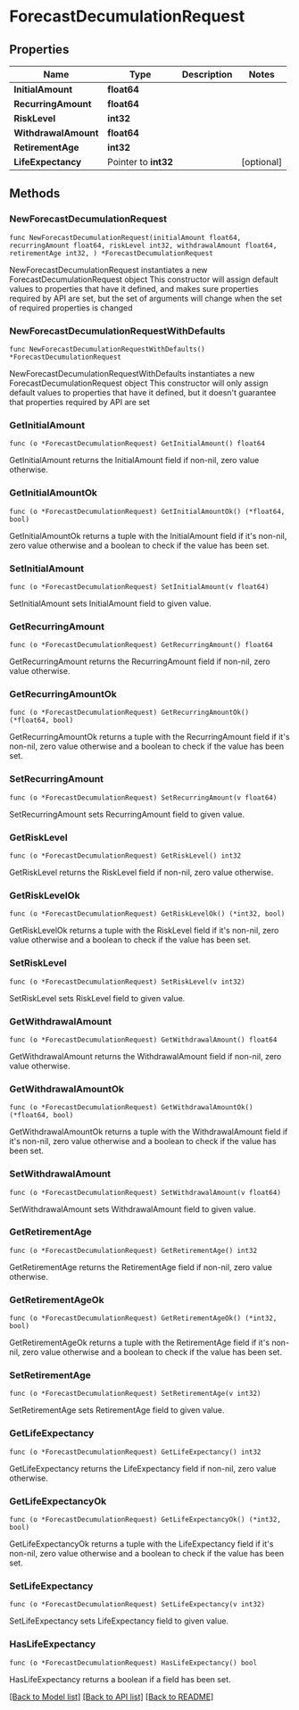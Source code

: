 # ForecastDecumulationRequest

## Properties

Name | Type | Description | Notes
------------ | ------------- | ------------- | -------------
**InitialAmount** | **float64** |  | 
**RecurringAmount** | **float64** |  | 
**RiskLevel** | **int32** |  | 
**WithdrawalAmount** | **float64** |  | 
**RetirementAge** | **int32** |  | 
**LifeExpectancy** | Pointer to **int32** |  | [optional] 

## Methods

### NewForecastDecumulationRequest

`func NewForecastDecumulationRequest(initialAmount float64, recurringAmount float64, riskLevel int32, withdrawalAmount float64, retirementAge int32, ) *ForecastDecumulationRequest`

NewForecastDecumulationRequest instantiates a new ForecastDecumulationRequest object
This constructor will assign default values to properties that have it defined,
and makes sure properties required by API are set, but the set of arguments
will change when the set of required properties is changed

### NewForecastDecumulationRequestWithDefaults

`func NewForecastDecumulationRequestWithDefaults() *ForecastDecumulationRequest`

NewForecastDecumulationRequestWithDefaults instantiates a new ForecastDecumulationRequest object
This constructor will only assign default values to properties that have it defined,
but it doesn't guarantee that properties required by API are set

### GetInitialAmount

`func (o *ForecastDecumulationRequest) GetInitialAmount() float64`

GetInitialAmount returns the InitialAmount field if non-nil, zero value otherwise.

### GetInitialAmountOk

`func (o *ForecastDecumulationRequest) GetInitialAmountOk() (*float64, bool)`

GetInitialAmountOk returns a tuple with the InitialAmount field if it's non-nil, zero value otherwise
and a boolean to check if the value has been set.

### SetInitialAmount

`func (o *ForecastDecumulationRequest) SetInitialAmount(v float64)`

SetInitialAmount sets InitialAmount field to given value.


### GetRecurringAmount

`func (o *ForecastDecumulationRequest) GetRecurringAmount() float64`

GetRecurringAmount returns the RecurringAmount field if non-nil, zero value otherwise.

### GetRecurringAmountOk

`func (o *ForecastDecumulationRequest) GetRecurringAmountOk() (*float64, bool)`

GetRecurringAmountOk returns a tuple with the RecurringAmount field if it's non-nil, zero value otherwise
and a boolean to check if the value has been set.

### SetRecurringAmount

`func (o *ForecastDecumulationRequest) SetRecurringAmount(v float64)`

SetRecurringAmount sets RecurringAmount field to given value.


### GetRiskLevel

`func (o *ForecastDecumulationRequest) GetRiskLevel() int32`

GetRiskLevel returns the RiskLevel field if non-nil, zero value otherwise.

### GetRiskLevelOk

`func (o *ForecastDecumulationRequest) GetRiskLevelOk() (*int32, bool)`

GetRiskLevelOk returns a tuple with the RiskLevel field if it's non-nil, zero value otherwise
and a boolean to check if the value has been set.

### SetRiskLevel

`func (o *ForecastDecumulationRequest) SetRiskLevel(v int32)`

SetRiskLevel sets RiskLevel field to given value.


### GetWithdrawalAmount

`func (o *ForecastDecumulationRequest) GetWithdrawalAmount() float64`

GetWithdrawalAmount returns the WithdrawalAmount field if non-nil, zero value otherwise.

### GetWithdrawalAmountOk

`func (o *ForecastDecumulationRequest) GetWithdrawalAmountOk() (*float64, bool)`

GetWithdrawalAmountOk returns a tuple with the WithdrawalAmount field if it's non-nil, zero value otherwise
and a boolean to check if the value has been set.

### SetWithdrawalAmount

`func (o *ForecastDecumulationRequest) SetWithdrawalAmount(v float64)`

SetWithdrawalAmount sets WithdrawalAmount field to given value.


### GetRetirementAge

`func (o *ForecastDecumulationRequest) GetRetirementAge() int32`

GetRetirementAge returns the RetirementAge field if non-nil, zero value otherwise.

### GetRetirementAgeOk

`func (o *ForecastDecumulationRequest) GetRetirementAgeOk() (*int32, bool)`

GetRetirementAgeOk returns a tuple with the RetirementAge field if it's non-nil, zero value otherwise
and a boolean to check if the value has been set.

### SetRetirementAge

`func (o *ForecastDecumulationRequest) SetRetirementAge(v int32)`

SetRetirementAge sets RetirementAge field to given value.


### GetLifeExpectancy

`func (o *ForecastDecumulationRequest) GetLifeExpectancy() int32`

GetLifeExpectancy returns the LifeExpectancy field if non-nil, zero value otherwise.

### GetLifeExpectancyOk

`func (o *ForecastDecumulationRequest) GetLifeExpectancyOk() (*int32, bool)`

GetLifeExpectancyOk returns a tuple with the LifeExpectancy field if it's non-nil, zero value otherwise
and a boolean to check if the value has been set.

### SetLifeExpectancy

`func (o *ForecastDecumulationRequest) SetLifeExpectancy(v int32)`

SetLifeExpectancy sets LifeExpectancy field to given value.

### HasLifeExpectancy

`func (o *ForecastDecumulationRequest) HasLifeExpectancy() bool`

HasLifeExpectancy returns a boolean if a field has been set.


[[Back to Model list]](../README.md#documentation-for-models) [[Back to API list]](../README.md#documentation-for-api-endpoints) [[Back to README]](../README.md)


